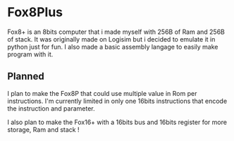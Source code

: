 # Fox8Plus
 Fox8+ is an 8bits computer that i made myself with 256B of Ram and 256B of stack.
 It was originally made on Logisim but i decided to emulate it in python just for fun.
 I also made a basic assembly langage to easily make program with it.
## Planned
 I plan to make the Fox8P that could use multiple value in Rom per instructions.
 I'm currently limited in only one 16bits instructions that encode the instruction and parameter.
 
 I also plan to make the Fox16+ with a 16bits bus and 16bits register for more storage, Ram and stack !
